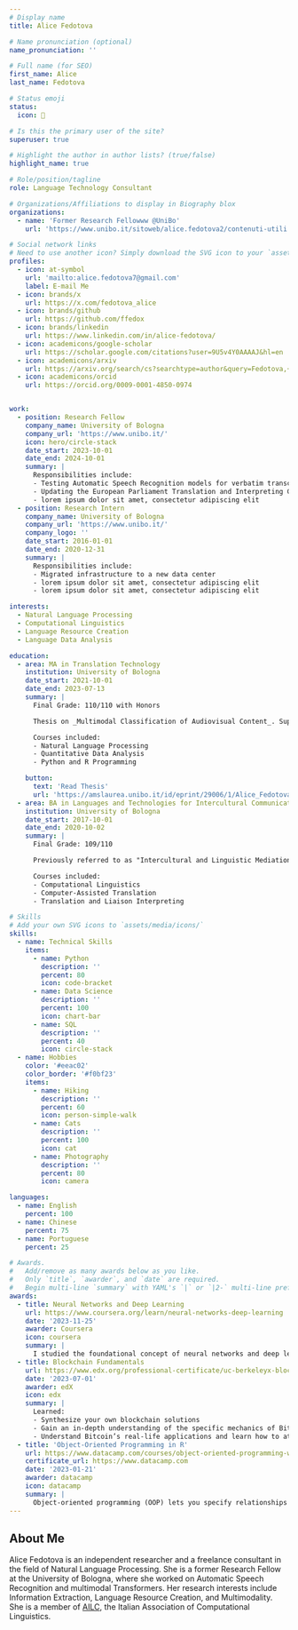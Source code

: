 ```yaml
---
# Display name
title: Alice Fedotova

# Name pronunciation (optional)
name_pronunciation: ''

# Full name (for SEO)
first_name: Alice
last_name: Fedotova

# Status emoji
status:
  icon: 🦝

# Is this the primary user of the site?
superuser: true

# Highlight the author in author lists? (true/false)
highlight_name: true

# Role/position/tagline
role: Language Technology Consultant

# Organizations/Affiliations to display in Biography blox
organizations:
  - name: 'Former Research Fellowww @UniBo'
    url: 'https://www.unibo.it/sitoweb/alice.fedotova2/contenuti-utili'

# Social network links
# Need to use another icon? Simply download the SVG icon to your `assets/media/icons/` folder.
profiles:
  - icon: at-symbol
    url: 'mailto:alice.fedotova7@gmail.com'
    label: E-mail Me
  - icon: brands/x
    url: https://x.com/fedotova_alice
  - icon: brands/github
    url: https://github.com/ffedox
  - icon: brands/linkedin
    url: https://www.linkedin.com/in/alice-fedotova/
  - icon: academicons/google-scholar
    url: https://scholar.google.com/citations?user=9U5v4Y0AAAAJ&hl=en
  - icon: academicons/arxiv
    url: https://arxiv.org/search/cs?searchtype=author&query=Fedotova,+A
  - icon: academicons/orcid
    url: https://orcid.org/0009-0001-4850-0974


work:
  - position: Research Fellow
    company_name: University of Bologna
    company_url: 'https://www.unibo.it/'
    icon: hero/circle-stack
    date_start: 2023-10-01
    date_end: 2024-10-01
    summary: |
      Responsibilities include:
      - Testing Automatic Speech Recognition models for verbatim transcription
      - Updating the European Parliament Translation and Interpreting Corpus
      - lorem ipsum dolor sit amet, consectetur adipiscing elit
  - position: Research Intern
    company_name: University of Bologna
    company_url: 'https://www.unibo.it/'
    company_logo: ''
    date_start: 2016-01-01
    date_end: 2020-12-31
    summary: |
      Responsibilities include:
      - Migrated infrastructure to a new data center
      - lorem ipsum dolor sit amet, consectetur adipiscing elit
      - lorem ipsum dolor sit amet, consectetur adipiscing elit

interests:
  - Natural Language Processing
  - Computational Linguistics
  - Language Resource Creation
  - Language Data Analysis

education:
  - area: MA in Translation Technology
    institution: University of Bologna
    date_start: 2021-10-01
    date_end: 2023-07-13
    summary: |
      Final Grade: 110/110 with Honors

      Thesis on _Multimodal Classification of Audiovisual Content_. Supervised by [Prof Alberto Barrón-Cedeño](https://www.unibo.it/sitoweb/a.barron). Presented one paper at the [14th Media Mutations International Conference](https://www.mediamutations.org/) and worked with UniBo's [Language Technologies Lab](https://site.unibo.it/nlp/en).

      Courses included:
      - Natural Language Processing
      - Quantitative Data Analysis
      - Python and R Programming

    button:
      text: 'Read Thesis'
      url: 'https://amslaurea.unibo.it/id/eprint/29006/1/Alice_Fedotova_Dissertation.pdf'
  - area: BA in Languages and Technologies for Intercultural Communication
    institution: University of Bologna
    date_start: 2017-10-01
    date_end: 2020-10-02
    summary: |
      Final Grade: 109/110

      Previously referred to as "Intercultural and Linguistic Mediation". Spent one semester abroad as part of the Overseas exchange program, taking courses at the [Higher School of Economics (Высшая Школа Экономики)](https://www.hse.ru/en/).

      Courses included:
      - Computational Linguistics
      - Computer-Assisted Translation
      - Translation and Liaison Interpreting

# Skills
# Add your own SVG icons to `assets/media/icons/`
skills:
  - name: Technical Skills
    items:
      - name: Python
        description: ''
        percent: 80
        icon: code-bracket
      - name: Data Science
        description: ''
        percent: 100
        icon: chart-bar
      - name: SQL
        description: ''
        percent: 40
        icon: circle-stack
  - name: Hobbies
    color: '#eeac02'
    color_border: '#f0bf23'
    items:
      - name: Hiking
        description: ''
        percent: 60
        icon: person-simple-walk
      - name: Cats
        description: ''
        percent: 100
        icon: cat
      - name: Photography
        description: ''
        percent: 80
        icon: camera

languages:
  - name: English
    percent: 100
  - name: Chinese
    percent: 75
  - name: Portuguese
    percent: 25

# Awards.
#   Add/remove as many awards below as you like.
#   Only `title`, `awarder`, and `date` are required.
#   Begin multi-line `summary` with YAML's `|` or `|2-` multi-line prefix and indent 2 spaces below.
awards:
  - title: Neural Networks and Deep Learning
    url: https://www.coursera.org/learn/neural-networks-deep-learning
    date: '2023-11-25'
    awarder: Coursera
    icon: coursera
    summary: |
      I studied the foundational concept of neural networks and deep learning. By the end, I was familiar with the significant technological trends driving the rise of deep learning; build, train, and apply fully connected deep neural networks; implement efficient (vectorized) neural networks; identify key parameters in a neural network’s architecture; and apply deep learning to your own applications.
  - title: Blockchain Fundamentals
    url: https://www.edx.org/professional-certificate/uc-berkeleyx-blockchain-fundamentals
    date: '2023-07-01'
    awarder: edX
    icon: edx
    summary: |
      Learned:
      - Synthesize your own blockchain solutions
      - Gain an in-depth understanding of the specific mechanics of Bitcoin
      - Understand Bitcoin’s real-life applications and learn how to attack and destroy Bitcoin, Ethereum, smart contracts and Dapps, and alternatives to Bitcoin’s Proof-of-Work consensus algorithm
  - title: 'Object-Oriented Programming in R'
    url: https://www.datacamp.com/courses/object-oriented-programming-with-s3-and-r6-in-r
    certificate_url: https://www.datacamp.com
    date: '2023-01-21'
    awarder: datacamp
    icon: datacamp
    summary: |
      Object-oriented programming (OOP) lets you specify relationships between functions and the objects that they can act on, helping you manage complexity in your code. This is an intermediate level course, providing an introduction to OOP, using the S3 and R6 systems. S3 is a great day-to-day R programming tool that simplifies some of the functions that you write. R6 is especially useful for industry-specific analyses, working with web APIs, and building GUIs.
---
```


## About Me

Alice Fedotova is an independent researcher and a freelance consultant in the field of Natural Language Processing. She is a former Research Fellow at the University of Bologna, where she worked on Automatic Speech Recognition and multimodal Transformers. Her research interests include Information Extraction, Language Resource Creation, and Multimodality. She is a member of [AILC](https://www.ai-lc.it/en/), the Italian Association of Computational Linguistics.
